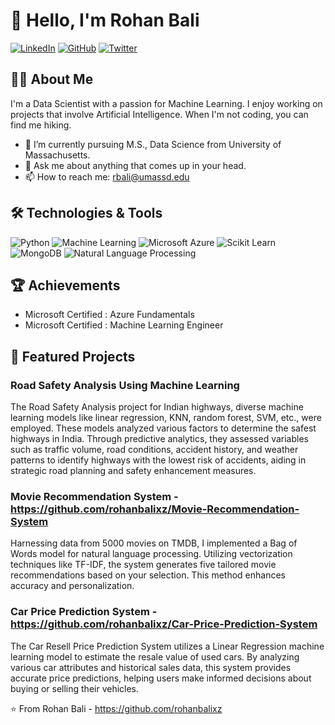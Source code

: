 # 👋 Hello, I'm Rohan Bali

[![LinkedIn](https://img.shields.io/badge/LinkedIn-Profile-blue)](https://www.linkedin.com/in/rohan-bali-301345293/)
[![GitHub](https://img.shields.io/badge/GitHub-Follow-brightgreen)](https://github.com/rohanbalixz)
[![Twitter](https://img.shields.io/badge/Twitter-Follow-blue)](https://x.com/bali2ro)

## 🧑‍💻 About Me
I'm a Data Scientist with a passion for Machine Learning. I enjoy working on projects that involve Artificial Intelligence. When I'm not coding, you can find me hiking.

- 🌱 I’m currently pursuing M.S., Data Science from University of Massachusetts.
- 💬 Ask me about anything that comes up in your head.
- 📫 How to reach me: rbali@umassd.edu

## 🛠️ Technologies & Tools
![Python](https://img.shields.io/badge/-Python-333?style=flat&logo=python)
![Machine Learning](https://img.shields.io/badge/-Machine%20Learning-333?style=flat&logo=python)
![Microsoft Azure](https://img.shields.io/badge/-Microsoft%20Azure-333?style=flat&logo=microsoft-azure)
![Scikit Learn](https://img.shields.io/badge/-Scikit%20Learn-333?style=flat&logo=scikit-learn)
![MongoDB](https://img.shields.io/badge/-MongoDB-333?style=flat&logo=mongodb)
![Natural Language Processing](https://img.shields.io/badge/-Natural%20Language%20Processing-333?style=flat&logo=python)

## 🏆 Achievements
- Microsoft Certified : Azure Fundamentals
- Microsoft Certified : Machine Learning Engineer

## 📂 Featured Projects
### Road Safety Analysis Using Machine Learning 
The Road Safety Analysis project for Indian highways, diverse
machine learning models like linear regression, KNN, random forest, SVM, etc., were employed. These models
analyzed various factors to determine the safest highways in India. Through predictive analytics, they assessed
variables such as traffic volume, road conditions, accident history, and weather patterns to identify highways with
the lowest risk of accidents, aiding in strategic road planning and safety enhancement measures.

### Movie Recommendation System - https://github.com/rohanbalixz/Movie-Recommendation-System
Harnessing data from 5000 movies on TMDB, I implemented a Bag of Words
model for natural language processing. Utilizing vectorization techniques like TF-IDF, the system generates five
tailored movie recommendations based on your selection. This method enhances accuracy and personalization.

### Car Price Prediction System - https://github.com/rohanbalixz/Car-Price-Prediction-System
The Car Resell Price Prediction System utilizes a Linear Regression machine learning model to estimate the resale value of used cars. By analyzing various car attributes and historical sales data, this system provides accurate price predictions, helping users make informed decisions about buying or selling their vehicles.

⭐️ From Rohan Bali - https://github.com/rohanbalixz
